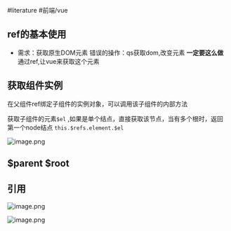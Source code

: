 #literature #前端/vue 

## ref的基本使用
- 需求：获取原生DOM元素
错误的操作：qs获取dom,改变元素
**一定要这么做** 通过ref,让vue来获取这个元素


## 获取组件实例

在父组件ref绑定子组件的实例对象，可以调用该子组件的内部方法

获取子组件的元素`$el` ,如果是单个结点，直接获取该节点，当有多个根时，返回第一个node结点
`this.$refs.element.$el`

![image.png](https://finzulpic.oss-cn-hangzhou.aliyuncs.com/20221218123742.png)

## $parent $root





## 引用

![image.png](https://finzulpic.oss-cn-hangzhou.aliyuncs.com/20221218124315.png)


![image.png](https://finzulpic.oss-cn-hangzhou.aliyuncs.com/20221218124359.png)

